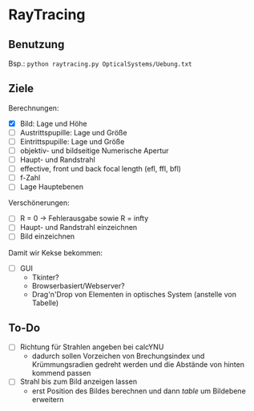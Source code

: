 # RayTracing
## Benutzung
Bsp.: `python raytracing.py OpticalSystems/Uebung.txt`

## Ziele
Berechnungen:
- [x] Bild: Lage und Höhe
- [ ] Austrittspupille: Lage und Größe
- [ ] Eintrittspupille: Lage und Größe
- [ ] objektiv- und bildseitige Numerische Apertur
- [ ] Haupt- und Randstrahl
- [ ] effective, front und back focal length (efl, ffl, bfl)
- [ ] f-Zahl
- [ ] Lage Hauptebenen

Verschönerungen:
- [ ] R = 0 -> Fehlerausgabe sowie R = infty
- [ ] Haupt- und Randstrahl einzeichnen
- [ ] Bild einzeichnen

Damit wir Kekse bekommen:
- [ ] GUI
  - Tkinter?
  - Browserbasiert/Webserver?
  - Drag'n'Drop von Elementen in optisches System (anstelle von Tabelle)
  
  
## To-Do
- [ ] Richtung für Strahlen angeben bei calcYNU
  - dadurch sollen Vorzeichen von Brechungsindex und Krümmungsradien gedreht werden und die Abstände von hinten kommend passen
- [ ] Strahl bis zum Bild anzeigen lassen
  - erst Position des Bildes berechnen und dann *table* um Bildebene erweitern
  
